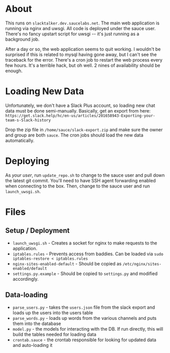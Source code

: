 About
=====

This runs on `slacktalker.dev.saucelabs.net`.  The main web application is running via nginx and uwsgi.  All code is deployed under the sauce user.  There's no fancy upstart script for uwsgi -- it's just running as a background job.

After a day or so, the web application seems to quit working.  I wouldn't be surprised if this is related to mysql having gone away, but I can't see the traceback for the error.  There's a cron job to restart the web process every few hours.  It's a terrible hack, but oh well.  2 nines of availability should be enough.

Loading New Data
================

Unfortunately, we don't have a Slack Plus account, so loading new chat data must be done semi-manually.  Basically, get an export from here: `https://get.slack.help/hc/en-us/articles/201658943-Exporting-your-team-s-Slack-history`

Drop the zip file in `/home/sauce/slack-export.zip` and make sure the owner and group are both `sauce`.  The cron jobs should load the new data automatically.

Deploying
=========

As *your user*, run `update_repo.sh` to change to the sauce user and pull down the latest git commit.  You'll need to have SSH agent forwarding enabled when connecting to the box.  Then, change to the sauce user and run `launch_uwsgi.sh`.

Files
=====

Setup / Deployment
------------------

 * `launch_uwsgi.sh` - Creates a socket for nginx to make requests to the application.
 * `iptables.rules` - Prevents access from baddies.  Can be loaded via `sudo iptables-restore < iptables.rules`
 * `nginx-sites-enabled-default` - Should be copied as `/etc/nginx/sites-enabled/default`
 * `settings.py.example` - Should be copied to `settings.py` and modified accordingly.

Data-loading
------------

 * `parse_users.py` - takes the `users.json` file from the slack export and loads up the users into the users table
 * `parse_words.py` - loads up words from the various channels and puts them into the database
 * `model.py` - the models for interacting with the DB.  If run directly, this will build the tables needed for loading data
 * `crontab.sauce` - the crontab responsible for looking for updated data and auto-loading it
